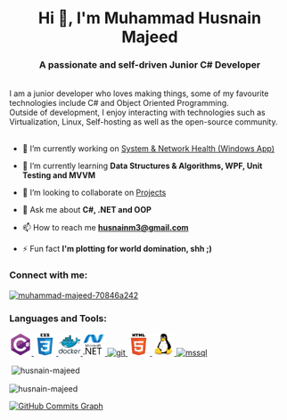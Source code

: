 <h1 align="center">Hi 👋, I'm Muhammad Husnain Majeed</h1>
<h3 align="center">A passionate and self-driven Junior C# Developer</h3>
<br>
I am a junior developer who loves making things, some of my favourite technologies include C# and Object Oriented Programming.<br>
Outside of development, I enjoy interacting with technologies such as Virtualization, Linux, Self-hosting as well as the open-source community.
<br> <br>

- 🔭 I’m currently working on [System & Network Health (Windows App)](github.com/Flame-027/SnN-Health-Monitor)

- 🌱 I’m currently learning **Data Structures & Algorithms, WPF, Unit Testing and MVVM**

- 👯 I’m looking to collaborate on [Projects](.)

- 💬 Ask me about **C#, .NET and OOP**

- 📫 How to reach me **husnainm3@gmail.com**

- ⚡ Fun fact **I'm plotting for world domination, shh ;)**

<h3 align="left">Connect with me:</h3>
<p align="left">
<a href="https://linkedin.com/in/muhammad-majeed-70846a242" target="blank"><img align="center" src="https://raw.githubusercontent.com/rahuldkjain/github-profile-readme-generator/master/src/images/icons/Social/linked-in-alt.svg" alt="muhammad-majeed-70846a242" height="30" width="40" /></a>
</p>

<h3 align="left">Languages and Tools:</h3>
<p align="left"> <a href="https://www.w3schools.com/cpp/" target="_blank" rel="noreferrer"> <a href="https://www.w3schools.com/cs/" target="_blank" rel="noreferrer"> <img src="https://raw.githubusercontent.com/devicons/devicon/master/icons/csharp/csharp-original.svg" alt="csharp" width="40" height="40"/> </a> <a href="https://www.w3schools.com/css/" target="_blank" rel="noreferrer"> <img src="https://raw.githubusercontent.com/devicons/devicon/master/icons/css3/css3-original-wordmark.svg" alt="css3" width="40" height="40"/> </a> <a href="https://www.docker.com/" target="_blank" rel="noreferrer"> <img src="https://raw.githubusercontent.com/devicons/devicon/master/icons/docker/docker-original-wordmark.svg" alt="docker" width="40" height="40"/> </a> <a href="https://dotnet.microsoft.com/" target="_blank" rel="noreferrer"> <img src="https://raw.githubusercontent.com/devicons/devicon/master/icons/dot-net/dot-net-original-wordmark.svg" alt="dotnet" width="40" height="40"/> </a> <a href="https://git-scm.com/" target="_blank" rel="noreferrer"> <img src="https://www.vectorlogo.zone/logos/git-scm/git-scm-icon.svg" alt="git" width="40" height="40"/> </a> <a href="https://www.w3.org/html/" target="_blank" rel="noreferrer"> <img src="https://raw.githubusercontent.com/devicons/devicon/master/icons/html5/html5-original-wordmark.svg" alt="html5" width="40" height="40"/> </a> <a href="https://www.linux.org/" target="_blank" rel="noreferrer"> <img src="https://raw.githubusercontent.com/devicons/devicon/master/icons/linux/linux-original.svg" alt="linux" width="40" height="40"/> </a> <a href="https://www.microsoft.com/en-us/sql-server" target="_blank" rel="noreferrer"> <img src="https://www.svgrepo.com/show/303229/microsoft-sql-server-logo.svg" alt="mssql" width="40" height="40"/> </a> </p>

<p>&nbsp;<img align="center" src="https://github-readme-stats.vercel.app/api?username=husnain-majeed&show_icons=true&locale=en" alt="husnain-majeed" /></p>

<p><img align="center" src="https://github-readme-streak-stats.herokuapp.com/?user=husnain-majeed&" alt="husnain-majeed" /></p>

<a href="http://www.github.com/husnain-majeed"><img src="https://github-readme-activity-graph.cyclic.app/graph?username=husnain-majeed&bg_color=1c1917&color=ffffff&line=0891b2&point=ffffff&area_color=1c1917&area=true&hide_border=true&custom_title=GitHub%20Commits%20Graph" alt="GitHub Commits Graph" /></a>
